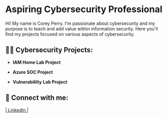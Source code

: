 <h1>Aspiring Cybersecurity Professional</h1>
  
 Hi! My name is Corey Perry. I'm passionate about cybersecurity and my purpose is to teach and add value within information security. Here you'll find my projects focused on various aspects of cybersecurity.


<h2>👨‍💻 Cybersecurity Projects:</h2>

 - <b>IAM Home Lab Project </b>

  


- <b> Azure SOC Project  </b>



- <b>Vulnerabililty Lab Project</b>
  



<h2> 🤳 Connect with me:</h2>

 [| LinkedIn |](https://www.linkedin.com/in/-cperry/)

